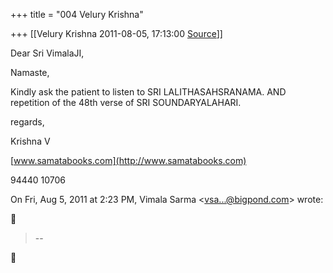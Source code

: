 +++
title = "004 Velury Krishna"

+++
[[Velury Krishna	2011-08-05, 17:13:00 [Source](https://groups.google.com/g/samskrita/c/zqESK9TGI0k)]]



Dear Sri VimalaJI,

Namaste,

Kindly ask the patient to listen to SRI LALITHASAHSRANAMA. AND repetition of the 48th verse of SRI SOUNDARYALAHARI. 

regards,

Krishna V

[www.samatabooks.com](http://www.samatabooks.com)

94440 10706  
  

On Fri, Aug 5, 2011 at 2:23 PM, Vimala Sarma \<[vsa...@bigpond.com]()\> wrote:  



> --  



